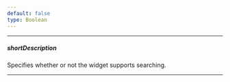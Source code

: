 ```yaml
---
default: false
type: Boolean
---
```

---
##### shortDescription
Specifies whether or not the widget supports searching.

---
